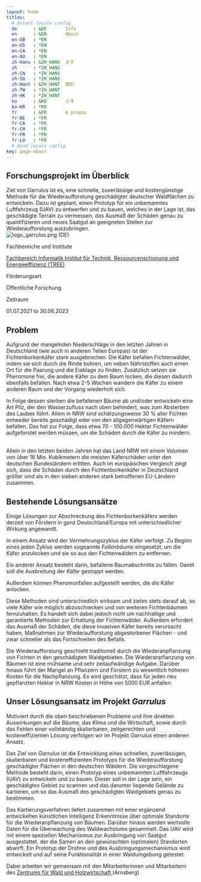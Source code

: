 ```yaml
---
layout: home
titles:
  # @start locale config
  de      : &DE       Info
  en      : &EN       About
  en-GB   : *EN
  en-US   : *EN
  en-CA   : *EN
  en-AU   : *EN
  zh-Hans : &ZH_HANS  关于
  zh      : *ZH_HANS
  zh-CN   : *ZH_HANS
  zh-SG   : *ZH_HANS
  zh-Hant : &ZH_HANT  關於
  zh-TW   : *ZH_HANT
  zh-HK   : *ZH_HANT
  ko      : &KO       소개
  ko-KR   : *KO
  fr      : &FR       À propos
  fr-BE   : *FR
  fr-CA   : *FR
  fr-CH   : *FR
  fr-FR   : *FR
  fr-LU   : *FR
  # @end locale config
key: page-about
---
```


<head>
  <meta charset="utf-8">
  <meta name="viewport" content="width=device-width, initial-scale=1, minimum-scale=1" />
  <link rel="stylesheet" href="./info.css">
</head>


<div class="infobox-research-facts paragraph-block break-out snipcss-wUQnD" id="infobox-research-project-facts">
  <div class="gr-container ">
    <h2>
      Forschungsprojekt im Überblick
    </h2>
    <div class="infobox-research-facts__infobox gr-row gr-row--no-gutter infobox-research-facts__item snipcss0-0-0-1 tether-target-attached-top tether-element-attached-top tether-element-attached-center tether-target-attached-center">
      <div class="infobox-research-facts__text gr-9 gr-7@m gr-6@s snipcss0-1-1-2">
        Ziel von Garrulus ist es, eine schnelle, zuverlässige und kostengünstige Methode für die Wiederaufforstung geschädigter deutscher Waldflächen zu entwickeln. Dazu ist geplant, einen Prototyp für ein unbemanntes Luftfahrzeug (UAV) zu entwerfen und zu bauen, welches in der Lage ist, das geschädigte Terrain zu vermessen, das Ausmaß der Schäden genau zu quantifizieren und neues Saatgut an geeigneten Stellen zur Wiederaufforstung auszubringen.
      </div>
      <div class="infobox-research-facts__image gr-3 gr-5@m gr-6@s snipcss0-1-1-3">
        <div class="picture-item snipcss0-2-3-4">
          <div class="picture-item__preview picture-item--xl snipcss0-3-4-5">
            <picture class="responsive-image image snipcss0-4-5-6">
              <!-- <source media="(min-width: 1900px)" srcset="/assets/images/logo/unidegree.png" class="snipcss0-5-6-7"> -->
              <source media="(min-width: 1360px) and (max-width: 1899px)" srcset="https://www.h-brs.de/sites/default/files/styles/hresize312x175_32/public/teaser/logogarrulus-web.png.webp?itok=NGqhuqEY&amp;t=0129" class="snipcss0-5-6-8">
              <source media="(min-width: 700px) and (max-width: 1359px)" srcset="https://www.h-brs.de/sites/default/files/styles/hresize312x175_32/public/teaser/logogarrulus-web.png.webp?itok=NGqhuqEY&amp;t=0129" class="snipcss0-5-6-9">
              <source media="(max-width: 699px)" srcset="https://www.h-brs.de/sites/default/files/styles/hresize312x175_32/public/teaser/logogarrulus-web.png.webp?itok=NGqhuqEY&amp;t=0129" class="snipcss0-5-6-10">
              <img src="https://www.h-brs.de/sites/default/files/styles/hresize312x175_32/public/teaser/logogarrulus-web.png.webp?itok=NGqhuqEY&amp;t=0129" srcset="https://www.h-brs.de/sites/default/files/styles/hresize312x175_32/public/teaser/logogarrulus-web.png.webp?itok=NGqhuqEY&amp;t=0129, https://www.h-brs.de/sites/default/files/styles/hresize624x350_32/public/teaser/logogarrulus-web.png.webp?itok=NGqhuqEY&amp;t=0129 2x" alt="logo_garrulus.png (DE)" class="snipcss0-5-6-11">
            </picture>
          </div>
        </div>
      </div>
    </div>
    <div class="infobox-research-facts__cards gr-row gr-row--no-gutter@s">
      <div class="gr-12 gr-6@s infobox-research-facts__item">
        <div class="infobox-research-facts__card">
          <p class="infobox-research-facts__title">
            <i class="icon-hbrs icon-hbrs-diploma">
            </i>
            Fachbereiche und Institute
          </p>
          <div class="infobox-research-facts__links">
            <span class="link--container">
              <a class="link link--internal" href="/assets/images/logo/unidegree.png" target="_self">
                Fachbereich Informatik
                <i class="icon-hbrs icon-hbrs-- icon-hbrs-internal">
                <!-- <img src="/assets/images/logo/unidegree.png" class="icon-hbrs icon-hbrs-- icon-hbrs-internal"> -->
                </i>
              </a>
            </span>
            <span class="link--container">
              <a class="link link--internal" href="/de/tree" target="_self">
                Institut für Technik, Ressourcenschonung und Energieeffizienz (TREE)
                <i class="icon-hbrs icon-hbrs-- icon-hbrs-internal">
                </i>
              </a>
            </span>
          </div>
        </div>
      </div>
      <div class=" gr-4 gr-6@s infobox-research-facts__item">
        <div class="infobox-research-facts__card">
          <p class="infobox-research-facts__title">
            <i class="icon-hbrs icon-hbrs-hand">
            </i>
            Förderungsart
          </p>
          <div class="infobox-research-facts__body body">
            Öffentliche Forschung
          </div>
        </div>
      </div>
      <div class=" gr-4 gr-6@s infobox-research-facts__item">
        <div class="infobox-research-facts__card">
          <p class="infobox-research-facts__title">
            <i class="icon-hbrs icon-hbrs-calendar">
            </i>
            Zeitraum
          </p>
          <p class="infobox-research-facts__daterange">
            01.07.2021 to 30.06.2023
          </p>
        </div>
      </div>
    </div>
  </div>
</div>

<div class="paragraph-simple-text paragraph-block break-out snipcss-mPcO3">
  <div class="gr-container">
    <div class="gr-row gr-row--align-center">
      <div class="gr-10 gr-12@m gr-6@s">
        <div class="body">
          <div class="text-long">
            <h2>
              Problem
            </h2>
            <p>
              Aufgrund der mangelnden Niederschläge in den letzten Jahren in Deutschland (wie auch in anderen Teilen Europas) ist der Fichtenborkenkäfer stark ausgebrochen. Die Käfer befallen Fichtenwälder, indem sie sich durch die Rinde bohren, um neben Nährstoffen auch einen Ort für die Paarung und die Eiablage zu finden. Zusätzlich setzen sie Pheromone frei, die andere Käfer zu dem Baum locken, die diesen dadurch ebenfalls befallen. Nach etwa 2-5 Wochen wandern die Käfer zu einem anderen Baum und der Vorgang wiederholt sich.
            </p>
            <p>
              In Folge dessen sterben die befallenen Bäume ab und/oder entwickeln eine Art Pilz, der den Wasserzufluss nach oben behindert, was zum Absterben des Laubes führt. Allein in NRW sind schätzungsweise 30 % aller Fichten entweder bereits geschädigt oder von den allgegenwärtigen Käfern befallen. Das hat zur Folge, dass etwa 70 - 100.000 Hektar Fichtenwälder aufgeforstet werden müssen, um die Schäden durch die Käfer zu mindern.
            </p>
            <p>
              <br>
              Allein in den letzten beiden Jahren hat das Land NRW mit einem Volumen von über 18 Mio. Kubikmetern die meisten Käferschäden unter den deutschen Bundesländern erlitten. Auch im europäischen Vergleich zeigt sich, dass die Schäden durch den Fichtenborkenkäfer in Deutschland größer sind als in den sieben anderen stark betroffenen EU-Ländern zusammen.
            </p>
          </div>
        </div>
      </div>
    </div>
  </div>
</div>

<div class="paragraph-simple-text paragraph-block break-out snipcss-4xIHb">
  <div class="gr-container">
    <div class="gr-row gr-row--align-center">
      <div class="gr-10 gr-12@m gr-6@s">
        <div class="body">
          <div class="text-long">
            <h2>
              Bestehende Lösungsansätze
            </h2>
            <p>
              Einige Lösungen zur Abschreckung des Fichtenborkenkäfers werden derzeit von Förstern in ganz Deutschland/Europa mit unterschiedlicher Wirkung angewandt.
            </p>
            <p>
              In einem Ansatz wird der Vermehrungszyklus der Käfer verfolgt. Zu Beginn eines jeden Zyklus werden sogeannte 
              <em>
                Fallenbäume 
              </em>
              eingesetzt, um die Käfer anzulocken und sie so aus den Fichtenwäldern zu entfernen.
            </p>
            <p>
              Ein anderer Ansatz besteht darin, befallene Baumabschnitte zu fällen. Damit soll die Ausbreitung der Käfer gestoppt werden.
            </p>
            <p>
              Außerdem können Pheromonfallen aufgestellt werden, die die Käfer anlocken.
            </p>
            <p>
              Diese Methoden sind unterschiedlich wirksam und zielen stets darauf ab, so viele Käfer wie möglich abzuschrecken und von weiteren Fichtenbäumen fernzuhalten. Es handelt sich dabei jedoch nicht um nachhaltige und garantierte Methoden zur Erhaltung der Fichtenwälder. Außerdem erfordert das Ausmaß der Schäden, die diese invasiven Käfer bereits verursacht haben, Maßnahmen zur Wiederaufforstung abgestorbener Flächen - und zwar schneller als das Fortschreiten des Befalls.
            </p>
            <p>
              Die Wiederaufforstung geschieht traditionell durch die Wiederanpflanzung von Fichten in den geschädigten Waldgebieten. Die Wiederanpflanzung von Bäumen ist eine mühsame und sehr zeitaufwändige Aufgabe. Darüber hinaus führt der Mangel an Pflanzern und Förstern zu wesentlich höheren Kosten für die Nachpflanzung. Es wird geschätzt, dass für jeden neu gepflanzten Hektar in NRW Kosten in Höhe von 5000 EUR anfallen.
            </p>
          </div>
        </div>
      </div>
    </div>
  </div>
</div>
<div class="paragraph-simple-text paragraph-block break-out snipcss-jlBSn">
  <div class="gr-container">
    <div class="gr-row gr-row--align-center">
      <div class="gr-10 gr-12@m gr-6@s">
        <div class="body">
          <div class="text-long">
            <h2>
              Unser Lösungsansatz im Projekt 
              <em>
                Garrulus
              </em>
            </h2>
            <p>
              Motiviert durch die oben beschriebenen Probleme und ihre direkten Auswirkungen auf die Bäume, das Klima und die Wirtschaft, sowie durch das Fehlen einer vollständig skalierbaren, zeitgerechten und kosteneffizienten Lösung verfolgen wir im Projekt 
              <em>
                Garrulus 
              </em>
              einen anderen Ansatz.
            </p>
            <p>
              Das Ziel von 
              <em>
                Garrulus 
              </em>
              ist die Entwicklung eines schnellen, zuverlässigen, skalierbaren und kosteneffizienten Prototyps für die Wiederaufforstung geschädigter Flächen in den deutschen Wäldern. Die vorgeschlagene Methode besteht darin, einen Prototyp eines unbemannten Luftfahrzeugs (UAV) zu entwickeln und zu bauen. Dieser soll in der Lage sein, ein geschädigtes Gebiet zu scannen und das darunter liegende Gelände zu kartieren, um so das Ausmaß des geschädigten Waldgebiets genau zu bestimmen.
            </p>
            <p>
              Das Kartierungsverfahren liefert zusammen mit einer ergänzend entwickelten künstlichen Intelligenz Erkenntnisse über optimale Standorte für die Wiederanpflanzung von Bäumen. Darüber hinaus werden wertvolle Daten für die Überwachung des Waldwachstums gesammelt. Das UAV wird mit einem speziellen Mechanismus zur Ausbringung von Saatgut ausgestattet, der die Samen an den gewünschten (optimalen) Standorten abwirft. Ein Prototyp der Drohne und des Ausbringungsmechanismus wird entwickelt und auf seine Funktionalität in einer Waldumgebung getestet.
            </p>
            <p>
              Dabei arbeiten wir gemeinsam mit den Mitarbeiterinnen und Mitarbeitern des 
              <a href="https://www.wald-und-holz.nrw.de/ueber-uns/einrichtungen/zentrum-fuer-wald-und-holzwirtschaft-neu" rel="nofollow">
                Zentrums für Wald und Holzwirtschaft
              </a>
              (Arnsberg).
            </p>
          </div>
        </div>
      </div>
    </div>
  </div>
</div>
